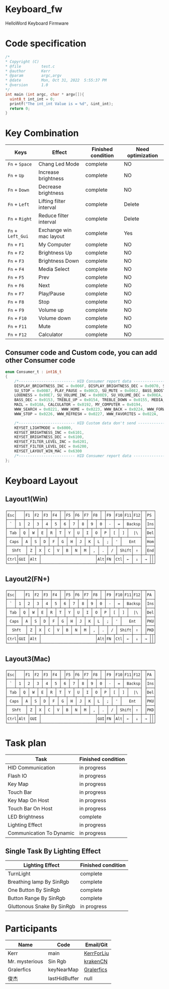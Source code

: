 # Keyboard_fw
HelloWord Keyboard Firmware
# Code specification
```C
/*
* Copyright (C)
* @file         test.c
* @author       Kerr
* @param        argc,argv
* @date         Mon, Oct 31, 2022  5:55:37 PM
* @version      1.0
*/
int main (int argc, char * argv[]){
  uint8_t int_int = 0;
  printf("The int_int Value is = %d", &int_int);
  return 0;
}
```

# Key Combination
|Keys|Effect|Finished condition|Need optimization|
|---|---|---|---|
|`Fn` + `Space`|Chang Led Mode|complete|NO|
|`Fn` + `Up`|Increase brightness|complete|NO|
|`Fn` + `Down`|Decrease brightness|complete|NO|
|`Fn` + `Left`|Lifting filter interval|complete|Delete|
|`Fn` + `Right`|Reduce filter interval|complete|Delete|
|`Fn` + `Left_Gui`|Exchange win mac layout|complete|Yes|
|`Fn` + `F1`|My Computer|complete|NO|
|`Fn` + `F2`|Brightness Up|complete|NO|
|`Fn` + `F3`|Brightness Down|complete|NO|
|`Fn` + `F4`|Media Select|complete|NO|
|`Fn` + `F5`|Prev|complete|NO|
|`Fn` + `F6`|Next|complete|NO|
|`Fn` + `F7`|Play/Pause|complete|NO|
|`Fn` + `F8`|Stop|complete|NO|
|`Fn` + `F9`|Volume up|complete|NO|
|`Fn` + `F10`|Volume down|complete|NO|
|`Fn` + `F11`|Mute|complete|NO|
|`Fn` + `F12`|Calculator|complete|NO|

## Consumer code and Custom code, you can add other Consumer code

```c
enum Consumer_t : int16_t
{
	/*------------------------- HID Consumer report data -------------------------*/
	DISPLAY_BRIGHTNESS_INC = 0x006F, DISPLAY_BRIGHTNESS_DEC = 0x0070, SCAN_NEXT_TRACK = 0x00B5, SCAN_PREV_TRACK = 0x00B6,
	SU_STOP = 0x00B7, PLAY_PAUSE = 0x00CD, SU_MUTE = 0x00E2, BASS_BOOST = 0x00E5,
	LOUDNESS = 0x00E7, SU_VOLUME_INC = 0x00E9, SU_VOLUME_DEC = 0x00EA, BASS_INC = 0x0152,
	BASS_DEC = 0x0153, TREBLE_UP = 0x0154, TREBLE_DOWN = 0x0155, MEDIA_SELECT = 0x0183,
	MAIL = 0x018A, CALCULATOR = 0x0192, MY_COMPUTER = 0x0194,
	WWW_SEARCH = 0x0221, WWW_HOME = 0x0223, WWW_BACK = 0x0224, WWW_FORWARD = 0x0225,
	WWW_STOP = 0x0226, WWW_REFRESH = 0x0227, WWW_FAVORITES = 0x022A,

	/*------------------------- HID Custom data don't send -------------------------*/
	KEYSET_LIGHTMODE = 0x6000,
	KEYSET_BRIGHTNESS_INC = 0x6101,
	KEYSET_BRIGHTNESS_DEC = 0x6100,
	KEYSET_FILTER_LEVEL_INC = 0x6201,
	KEYSET_FILTER_LEVEL_DEC = 0x6200,
	KEYSET_LAYOUT_WIN_MAC = 0x6300
	/*------------------------- HID Consumer report data -------------------------*/
};
```

# Keyboard Layout

## Layout1(Win)

```shell
┌───┬───┬───┬───┬───┬───┬─┬───┬───┬───┬───┬─┬───┬───┬───┬───┬─┬───┐
│Esc│   │F1 │F2 │F3 │F4 │ │F5 │F6 │F7 │F8 │ │F9 │F10│F11│F12│ │PS │
├───┼───┼───┼───┼───┼───┼─┴─┬─┴─┬─┴─┬─┴─┬─┴─┼───┼───┼───┴───┤ ├───┤
│ ` │ 1 │ 2 │ 3 │ 4 │ 5 │ 6 │ 7 │ 8 │ 9 │ 0 │ - │ = │ Backsp│ │Ins│
├───┴─┬─┴─┬─┴─┬─┴─┬─┴─┬─┴─┬─┴─┬─┴─┬─┴─┬─┴─┬─┴─┬─┴─┬─┴─┬─────┤ ├───┤
│ Tab │ Q │ W │ E │ R │ T │ Y │ U │ I │ O │ P │ [ │ ] │  |\ │ │Del│
├─────┴┬──┴┬──┴┬──┴┬──┴┬──┴┬──┴┬──┴┬──┴┬──┴┬──┴┬──┴┬──┴─────┤ ├───┤
│ Caps │ A │ S │ D │ F │ G │ H │ J │ K │ L │ ; │ ' │   Ent  │ │Hom│
├──────┴─┬─┴─┬─┴─┬─┴─┬─┴─┬─┴─┬─┴─┬─┴─┬─┴─┬─┴─┬─┴─┬─┴────┬───┤ ├───┤
│  Shft  │ Z │ X │ C │ V │ B │ N │ M │ , │ . │ / │ Shift│ ↑ │ │End│
├────┬───┴┬──┴─┬─┴───┴───┴───┴───┴───┴──┬┴──┬┴──┬┴──┬───┼───┼─┴─┬┬┤
│Ctrl│GUI │Alt │                        │Alt│FN │Ctl│ ← │ ↓ │ → │││
└────┴────┴────┴────────────────────────┴───┴───┴───┴───┴───┴───┴┴┘
```

## Layout2(FN+)

```shell
┌───┬───┬───┬───┬───┬───┬─┬───┬───┬───┬───┬─┬───┬───┬───┬───┬─┬───┐
│Esc│   │F1 │F2 │F3 │F4 │ │F5 │F6 │F7 │F8 │ │F9 │F10│F11│F12│ │PA │
├───┼───┼───┼───┼───┼───┼─┴─┬─┴─┬─┴─┬─┴─┬─┴─┼───┼───┼───┴───┤ ├───┤
│ ` │ 1 │ 2 │ 3 │ 4 │ 5 │ 6 │ 7 │ 8 │ 9 │ 0 │ - │ = │ Backsp│ │Ins│
├───┴─┬─┴─┬─┴─┬─┴─┬─┴─┬─┴─┬─┴─┬─┴─┬─┴─┬─┴─┬─┴─┬─┴─┬─┴─┬─────┤ ├───┤
│ Tab │ Q │ W │ E │ R │ T │ Y │ U │ I │ O │ P │ [ │ ] │  |\ │ │Del│
├─────┴┬──┴┬──┴┬──┴┬──┴┬──┴┬──┴┬──┴┬──┴┬──┴┬──┴┬──┴┬──┴─────┤ ├───┤
│ Caps │ A │ S │ D │ F │ G │ H │ J │ K │ L │ ; │ ' │   Ent  │ │PKU│
├──────┴─┬─┴─┬─┴─┬─┴─┬─┴─┬─┴─┬─┴─┬─┴─┬─┴─┬─┴─┬─┴─┬─┴────┬───┤ ├───┤
│  Shft  │ Z │ X │ C │ V │ B │ N │ M │ , │ . │ / │ Shift│ ↑ │ │PKD│
├────┬───┴┬──┴─┬─┴───┴───┴───┴───┴───┴──┬┴──┬┴──┬┴──┬───┼───┼─┴─┬┬┤
│Ctrl│GUI │Alt │                        │Alt│FN │Ctl│ ← │ ↓ │ → │││
└────┴────┴────┴────────────────────────┴───┴───┴───┴───┴───┴───┴┴┘
```

## Layout3(Mac)

```shell
┌───┬───┬───┬───┬───┬───┬─┬───┬───┬───┬───┬─┬───┬───┬───┬───┬─┬───┐
│Esc│   │F1 │F2 │F3 │F4 │ │F5 │F6 │F7 │F8 │ │F9 │F10│F11│F12│ │PA │
├───┼───┼───┼───┼───┼───┼─┴─┬─┴─┬─┴─┬─┴─┬─┴─┼───┼───┼───┴───┤ ├───┤
│ ` │ 1 │ 2 │ 3 │ 4 │ 5 │ 6 │ 7 │ 8 │ 9 │ 0 │ - │ = │ Backsp│ │Ins│
├───┴─┬─┴─┬─┴─┬─┴─┬─┴─┬─┴─┬─┴─┬─┴─┬─┴─┬─┴─┬─┴─┬─┴─┬─┴─┬─────┤ ├───┤
│ Tab │ Q │ W │ E │ R │ T │ Y │ U │ I │ O │ P │ [ │ ] │  |\ │ │Del│
├─────┴┬──┴┬──┴┬──┴┬──┴┬──┴┬──┴┬──┴┬──┴┬──┴┬──┴┬──┴┬──┴─────┤ ├───┤
│ Caps │ A │ S │ D │ F │ G │ H │ J │ K │ L │ ; │ ' │   Ent  │ │PKU│
├──────┴─┬─┴─┬─┴─┬─┴─┬─┴─┬─┴─┬─┴─┬─┴─┬─┴─┬─┴─┬─┴─┬─┴────┬───┤ ├───┤
│  Shft  │ Z │ X │ C │ V │ B │ N │ M │ , │ . │ / │ Shift│ ↑ │ │PKD│
├────┬───┴┬──┴─┬─┴───┴───┴───┴───┴───┴──┬┴──┬┴──┬┴──┬───┼───┼─┴─┬┬┤
│Ctrl│Alt │GUI │                        │GUI│FN │Alt│ ← │ ↓ │ → │││
└────┴────┴────┴────────────────────────┴───┴───┴───┴───┴───┴───┴┴┘
```

# Task plan
|Task|Finished condition|
|---|---|
|HID Communication|in progress|
|Flash IO|in progress|
|Key Map|in progress|
|Touch Bar|in progress|
|Key Map On Host|in progress|
|Touch Bar On Host|in progress|
|LED Brightness|complete|
|Lighting Effect|in progress|
|Communication To Dynamic|in progress|

## Single Task By Lighting Effect
|Lighting Effect|Finished condition|
|---|---|
|TurnLight|complete|
|Breathing lamp By SinRgb|complete|
|One Button By SinRgb|complete|
|Button Range By SinRgb|complete|
|Gluttonous Snake By SinRgb|in progress|

# Participants
|Name|Code|Email/Git|
|---|---|---|
|Kerr|main|[KerrForLiu](KerrForLiu@gmail.com)|
|Mr. mysterious|Sin Rgb|[krakenCN](https://github.com/krakenCN)|
|Gralerfics|keyNearMap|[Gralerfics](https://github.com/Gralerfics)|
|俊杰|lastHidBuffer|null|
